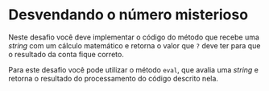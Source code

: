 # Desvendando o número misterioso

Neste desafio você deve implementar o código do método que recebe uma *string*
com um cálculo matemático e retorna o valor que `?` deve ter para
que o resultado da conta fique correto.

Para este desafio você pode utilizar o método `eval`, que avalia uma *string* e      
retorna o resultado do processamento do código descrito nela.